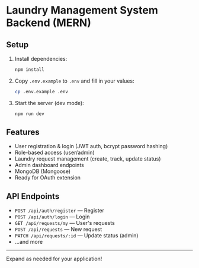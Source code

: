# Laundry Management System Backend (MERN)

## Setup

1. Install dependencies:
   ```bash
   npm install
   ```
2. Copy `.env.example` to `.env` and fill in your values:
   ```bash
   cp .env.example .env
   ```
3. Start the server (dev mode):
   ```bash
   npm run dev
   ```

## Features
- User registration & login (JWT auth, bcrypt password hashing)
- Role-based access (user/admin)
- Laundry request management (create, track, update status)
- Admin dashboard endpoints
- MongoDB (Mongoose)
- Ready for OAuth extension

## API Endpoints
- `POST /api/auth/register` — Register
- `POST /api/auth/login` — Login
- `GET /api/requests/my` — User's requests
- `POST /api/requests` — New request
- `PATCH /api/requests/:id` — Update status (admin)
- ...and more

---
Expand as needed for your application! 